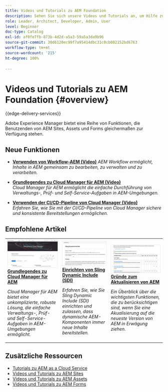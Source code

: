 ```yaml
---
title: Videos und Tutorials zu AEM Foundation
description: Sehen Sie sich unsere Videos und Tutorials an, um Hilfe zu Adobe Experience Manager Foundation zu erhalten.
role: Leader, Architect, Developer, Admin, User
level: Beginner
doc-type: Catalog
exl-id: af0fe7fb-873b-4d2d-a5a3-59a5a3da9b96
source-git-commit: 30d6120ec99f7a95414dbc31c0cb002152bd6763
workflow-type: tm+mt
source-wordcount: '215'
ht-degree: 100%

---
```


# Videos und Tutorials zu AEM Foundation {#overview}

{{edge-delivery-services}}

Adobe Experience Manager bietet eine Reihe von Funktionen, die Benutzenden von AEM Sites, Assets und Forms gleichermaßen zur Verfügung stehen.

<div id="whats-new-section">

## Neue Funktionen

* **[Verwenden von Workflow-AEM (Video)](./workflow/use-workflow.md)**
  *AEM Workflow ermöglicht, Inhalte in AEM gemeinsam zu bearbeiten, zu verwalten und zu verarbeiten.*

* **[Grundlegendes zu Cloud Manager für AEM (Video)](./cloud-manager/understand-cloud-manager-for-aem.md)**\
  *Cloud Manager für AEM ermöglicht die einfache Durchführung von Verwaltungs-, Prüf- und Self-Service-Aufgaben in AEM-Umgebungen.*

* **[Verwenden der CI/CD-Pipeline von Cloud Manager (Video)](./cloud-manager/use-the-cicd-pipeline-in-cloud-manager-for-aem.md)**\
  *Erfahren Sie, wie Sie mit der CI/CD-Pipeline von Cloud Manager sichere und konsistente Bereitstellungen ermöglichen.*

</div>

<div id="recs-overview-body-1"></div>
<div id="recs-overview-body-2"></div>
<div id="recs-overview-body-3"></div>
<div id="recs-overview-body-4"></div>
<div id="recs-overview-body-5"></div>
<div id="recs-overview-body-6"></div>

<div id="staff-picks-section">

## Empfohlene Artikel

<table>
<tr>
  <td>
    <a href="./cloud-manager/understand-cloud-manager-for-aem.md">
    <img alt="Grundlegendes zu Cloud Manager für AEM" src="./cloud-manager/assets/understand-cloud-manager-for-aem/thumbnail.png" />
    </a>
    <div>
     <a href="./cloud-manager/understand-cloud-manager-for-aem.md">
    <strong>Grundlegendes zu Cloud Manager für AEM</strong>
    </a>
    </div>
    <p>
    <em>Cloud Manager für AEM bietet eine unkomplizierte, robuste Lösung, die einfache Verwaltungs-, Prüf- und Self-Service-Aufgaben in AEM-Umgebungen ermöglicht.</em>
    <p>
  </td>
   <td>
    <a href="./development/set-up-sling-dynamic-include.md">
    <img alt="Einrichten von Sling Dynamic Include (SDI)" src="./development/assets/set-up-sling-dynamic-include/thumbnail.png" />
    </a>
     <div>
     <a href="./development/set-up-sling-dynamic-include.md">
    <strong>Einrichten von Sling Dynamic Include (SDI)</strong>
    </a>
    </div>
    <p>
    <em>Erfahren Sie, wie Sie Sling Dynamic Include (SDI) einrichten und zulassen, dass dynamische AEM-Komponenten immer neue Inhalte bereitstellen.</em>
    <p>
  </td>
  <td>
    <a href="./administration/understand-reasons-to-upgrade.md">
    <img alt="Gründe zum Aktualisieren von AEM" src="./administration/assets/understand-reasons-to-upgrade/thumbnail.png" />
    </a>
    <div>
    <a href="./administration/understand-reasons-to-upgrade.md">
    <strong>Gründe zum Aktualisieren von AEM</strong>
    </a>
    </div>
    <p>
    <em>Ein Überblick über die wichtigsten Funktionen, die zu berücksichtigen sind, wenn Sie eine Akualisierung auf die neueste Version von AEM in Erwägung ziehen.</em>
    </p>
  </td>
</tr>
</table>

</div>

## Zusätzliche Ressourcen

* [Tutorials zu AEM as a Cloud Service](/help/cloud-service/overview.md)
* [Videos und Tutorials zu AEM Sites](/help/sites/overview.md)
* [Videos und Tutorials zu AEM Assets](/help/assets/overview.md)
* [Videos und Tutorials zu AEM Forms](/help/forms/overview.md)
